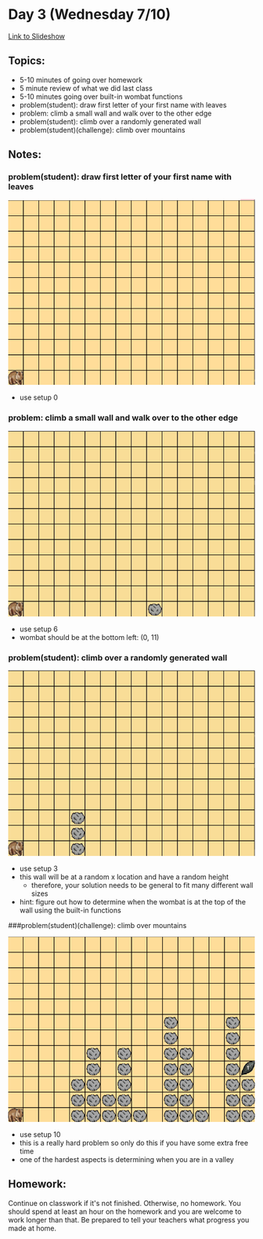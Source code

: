 # Day 3 (Wednesday 7/10)

[Link to Slideshow](https://docs.google.com/presentation/d/1AJpsJXStwvOEemTO4W1NP5rW-UBoDJTRVCckCJMqPIU/edit?usp=sharing)

## Topics:

- 5-10 minutes of going over homework
- 5 minute review of what we did last class
- 5-10 minutes going over built-in wombat functions
- problem(student): draw first letter of your first name with leaves
- problem: climb a small wall and walk over to the other edge
- problem(student): climb over a randomly generated wall
- problem(student)(challenge): climb over mountains


## Notes:

### problem(student): draw first letter of your first name with leaves

![](/gifs/day3/b.gif)

- use setup 0

### problem: climb a small wall and walk over to the other edge

![](/gifs/day3/climb_small_wall.gif)

- use setup 6
- wombat should be at the bottom left: (0, 11)

### problem(student): climb over a randomly generated wall

![](/gifs/day3/climb_n_wall.gif)

- use setup 3
- this wall will be at a random x location and have a random height
    - therefore, your solution needs to be general to fit many different wall sizes
- hint: figure out how to determine when the wombat is at the top of the wall using the built-in functions

###problem(student)(challenge): climb over mountains

![](/gifs/day3/world10.gif)

- use setup 10
- this is a really hard problem so only do this if you have some extra free time
- one of the hardest aspects is determining when you are in a valley



## Homework:

Continue on classwork if it's not finished. Otherwise, no homework. You should spend at least an hour on the homework and you are welcome to work longer than that. Be prepared to tell your teachers what progress you made at home.